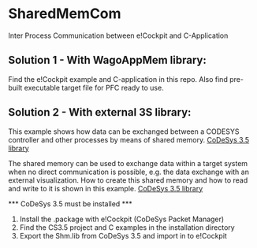 # SharedMemCom
Inter Process Communication between e!Cockpit and C-Application

## Solution 1 - With WagoAppMem library:
Find the e!Cockpit example and C-application in this repo. Also find pre-built executable target file for PFC ready to use.

## Solution 2 - With external 3S library:

This example shows how data can be exchanged between a CODESYS controller and other processes by means of shared memory.
[CoDeSys 3.5 library](https://store.codesys.com/shared-memory-communication.html)

The shared memory can be used to exchange data within a target system when no direct communication is possible, e.g. the data exchange with an external visualization. How to create this shared memory and how to read and write to it is shown in this example.
[CoDeSys 3.5 library](https://store.codesys.com/shared-memory.html)

*** CoDeSys 3.5 must be installed *** 
1. Install the .package with e!Cockpit (CoDeSys Packet Manager)
2. Find the CS3.5 project and C examples in the installation directory
3. Export the Shm.lib from CoDeSys 3.5 and import in to e!Cockpit
